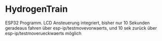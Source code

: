 # HydrogenTrain

ESP32 Programm. LCD Ansteuerung integriert, bisher nur 10 Sekunden geradeaus fahren über esp-ip/testmovevorwaerts, und 10 sek zurück über esp-ip/testmoverueckwaerts möglich
